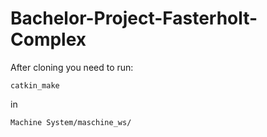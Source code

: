 # Bachelor-Project-Fasterholt-Complex

After cloning you need to run:

````
catkin_make
````

in 
````
Machine System/maschine_ws/
````
